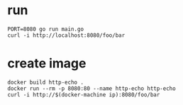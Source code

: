 # run 

```
PORT=8080 go run main.go
curl -i http://localhost:8080/foo/bar
```

# create image

```
docker build http-echo .
docker run --rm -p 8080:80 --name http-echo http-echo
curl -i http://$(docker-machine ip):8080/foo/bar
```
